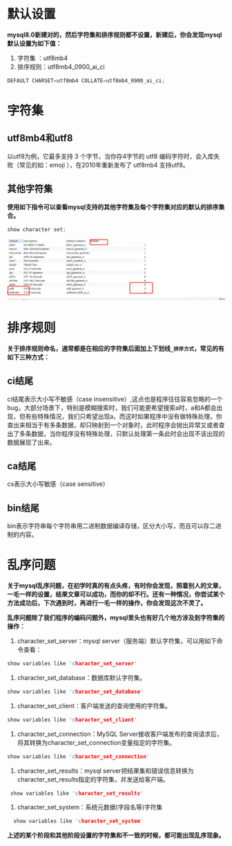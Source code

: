 # 默认设置

**mysql8.0新建对的，然后字符集和排序规则都不设置，新建后，你会发现mysql默认设置为如下值：**

1. 字符集 ：utf8mb4
2. 排序规则：utf8mb4_0900_ai_ci

```cpp
DEFAULT CHARSET=utf8mb4 COLLATE=utf8mb4_0900_ai_ci;
```

# 字符集

## utf8mb4和utf8

以utf8为例，它最多支持 3 个字节，当你存4字节的 utf8 编码字符时，会入库失败（常见的如：emoji ），在2010年重新发布了 utf8mb4 支持utf8。

## 其他字符集

**使用如下指令可以查看mysql支持的其他字符集及每个字符集对应的默认的排序集合。**

```cpp
show character set;
```

![在这里插入图片描述](https://raw.githubusercontent.com/qkd90/figureBed/main/202302020845479.png)

# 排序规则

**关于排序规则命名，通常都是在相应的字符集后面加上下划线`_排序方式`，常见的有如下三种方式：**

## ci结尾

ci结尾表示大小写不敏感（case insensitive）,这点也是程序往往容易忽略的一个bug，大部分场景下，特别是模糊搜索时，我们可能更希望搜索a时，a和A都会出现，但有些特殊情况，我们只希望出现a，而这时如果程序中没有做特殊处理，你查出来相当于有多条数据，却只映射到一个对象时，此时程序会抛出异常又或者查出了多条数据，当你程序没有特殊处理，只默认处理第一条此时会出现不该出现的数据展现了出来。

## ca结尾

cs表示大小写敏感（case sensitive）

## bin结尾

bin表示字符串每个字符串用二进制数据编译存储，区分大小写，而且可以存二进制的内容。

# 乱序问题

**关于mysql乱序问题，在初学时真的有点头疼，有时你会发现，照着别人的文章，一毛一样的设置，结果文章可以成功，而你的却不行。还有一种情况，你尝试某个方法成功后，下次遇到时，再进行一毛一样的操作，你会发现这次不灵了。**

**乱序问题除了我们程序的编码问题外，mysql里头也有好几个地方涉及到字符集的操作：**

1. character_set_server：mysql server（服务端）默认字符集，可以用如下命令查看：

```cpp
show variables like 'character_set_server'
```

1. character_set_database：数据库默认字符集。

```cpp
show variables like 'character_set_database'
```

1. character_set_client：客户端发送的查询使用的字符集。

```cpp
show variables like 'character_set_client'
```

1. character_set_connection：MySQL Server接收客户端发布的查询请求后，将其转换为character_set_connection变量指定的字符集。

```cpp
show variables like 'character_set_connection'
```

1. character_set_results：mysql server把结果集和错误信息转换为character_set_results指定的字符集，并发送给客户端。

```cpp
 show variables like 'character_set_results'
```

1. character_set_system：系统元数据(字段名等)字符集

```cpp
  show variables like 'character_set_system'
```

**上述的某个阶段和其他阶段设置的字符集和不一致的时候，都可能出现乱序现象。**